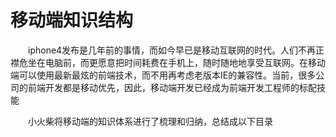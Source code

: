 # 移动端知识结构

　　iphone4发布是几年前的事情，而如今早已是移动互联网的时代。人们不再正襟危坐在电脑前，而更愿意把时间耗费在手机上，随时随地地享受互联网。在移动端可以使用最新最炫的前端技术，而不用再考虑老版本IE的兼容性。当前，很多公司的前端开发都是移动优先，因此，移动端开发已经成为前端开发工程师的标配技能

　　小火柴将移动端的知识体系进行了梳理和归纳，总结成以下目录


